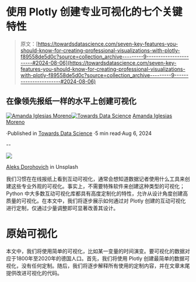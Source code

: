 # 使用 Plotly 创建专业可视化的七个关键特性

> 原文：[https://towardsdatascience.com/seven-key-features-you-should-know-for-creating-professional-visualizations-with-plotly-f89558de5d0c?source=collection_archive---------9-----------------------#2024-08-06](https://towardsdatascience.com/seven-key-features-you-should-know-for-creating-professional-visualizations-with-plotly-f89558de5d0c?source=collection_archive---------9-----------------------#2024-08-06)

## 在像领先报纸一样的水平上创建可视化

[](https://amandaiglesiasmoreno.medium.com/?source=post_page---byline--f89558de5d0c--------------------------------)[![Amanda Iglesias Moreno](../Images/9cff03d0c0caaa9a8aa53c4c34c90cac.png)](https://amandaiglesiasmoreno.medium.com/?source=post_page---byline--f89558de5d0c--------------------------------)[](https://towardsdatascience.com/?source=post_page---byline--f89558de5d0c--------------------------------)[![Towards Data Science](../Images/a6ff2676ffcc0c7aad8aaf1d79379785.png)](https://towardsdatascience.com/?source=post_page---byline--f89558de5d0c--------------------------------) [Amanda Iglesias Moreno](https://amandaiglesiasmoreno.medium.com/?source=post_page---byline--f89558de5d0c--------------------------------)

·Published in [Towards Data Science](https://towardsdatascience.com/?source=post_page---byline--f89558de5d0c--------------------------------) ·5 min read·Aug 6, 2024

--

![](../Images/a719c367338799275a5e5d6368fe3be4.png)

[Aleks Dorohovich](https://unsplash.com/es/@doctype) in Unsplash

我们习惯在在线报纸上看到互动可视化，通常会想知道数据记者使用什么工具来创建这些专业外观的可视化。事实上，不需要特殊软件来创建这种类型的可视化；Python 中大多数互动可视化库都具有高度定制化的特性，允许从设计角度创建高质量的可视化。在本文中，我们将逐步展示如何通过对 Plotly 创建的互动可视化进行定制，仅通过少量调整即可显著改善其设计。

# 原始可视化

本文中，我们将使用简单的可视化，比如某一变量的时间演变。要可视化的数据对应于1800年至2020年的德国人口。首先，我们将使用 Plotly 创建最简单的数据可视化，没有任何定制。随后，我们将逐步解释所有使用的定制内容，并在文章末尾提供改进可视化的代码。
